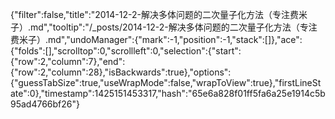 {"filter":false,"title":"2014-12-2-解决多体问题的二次量子化方法（专注费米子）.md","tooltip":"/_posts/2014-12-2-解决多体问题的二次量子化方法（专注费米子）.md","undoManager":{"mark":-1,"position":-1,"stack":[]},"ace":{"folds":[],"scrolltop":0,"scrollleft":0,"selection":{"start":{"row":2,"column":7},"end":{"row":2,"column":28},"isBackwards":true},"options":{"guessTabSize":true,"useWrapMode":false,"wrapToView":true},"firstLineState":0},"timestamp":1425151453317,"hash":"65e6a828f01ff5fa6a25e1914c5b95ad4766bf26"}